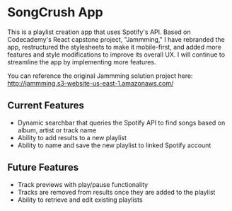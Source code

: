 # SongCrush App

This is a playlist creation app that uses Spotify's API. Based on Codecademy's React capstone project, "Jammming," I have rebranded the app, restructured the stylesheets to make it mobile-first, and added more features and style modifications to improve its overall UX. I will continue to streamline the app by implementing more features.

You can reference the original Jammming solution project here: http://jammming.s3-website-us-east-1.amazonaws.com/ 

## Current Features

- Dynamic searchbar that queries the Spotify API to find songs based on album, artist or track name
- Ability to add results to a new playlist
- Ability to name and save the new playlist to linked Spotify account

## Future Features

- Track previews with play/pause functionality
- Tracks are removed from results once they are added to the playlist
- Ability to retrieve and edit existing playlists
